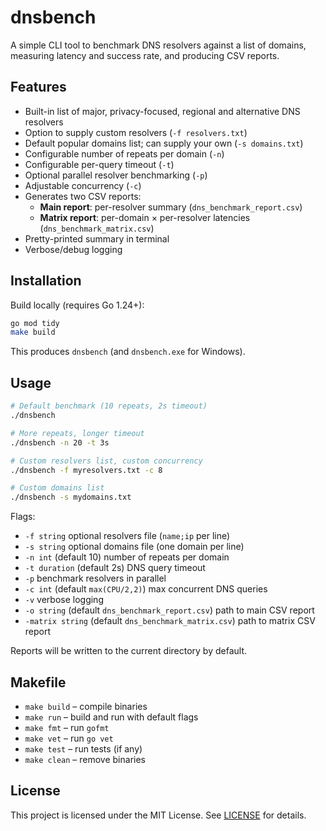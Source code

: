 # dnsbench

A simple CLI tool to benchmark DNS resolvers against a list of domains, measuring latency and success rate, and producing CSV reports.

## Features

- Built-in list of major, privacy-focused, regional and alternative DNS resolvers
- Option to supply custom resolvers (`-f resolvers.txt`)
- Default popular domains list; can supply your own (`-s domains.txt`)
- Configurable number of repeats per domain (`-n`)
- Configurable per-query timeout (`-t`)
- Optional parallel resolver benchmarking (`-p`)
- Adjustable concurrency (`-c`)
- Generates two CSV reports:
  - **Main report**: per-resolver summary (`dns_benchmark_report.csv`)
  - **Matrix report**: per-domain × per-resolver latencies (`dns_benchmark_matrix.csv`)
- Pretty-printed summary in terminal
- Verbose/debug logging

## Installation

Build locally (requires Go 1.24+):

```bash
go mod tidy
make build
```

This produces `dnsbench` (and `dnsbench.exe` for Windows).

## Usage

```bash
# Default benchmark (10 repeats, 2s timeout)
./dnsbench

# More repeats, longer timeout
./dnsbench -n 20 -t 3s

# Custom resolvers list, custom concurrency
./dnsbench -f myresolvers.txt -c 8

# Custom domains list
./dnsbench -s mydomains.txt
```

Flags:

- `-f string`
  optional resolvers file (`name;ip` per line)
- `-s string`
  optional domains file (one domain per line)
- `-n int` (default 10)
  number of repeats per domain
- `-t duration` (default 2s)
  DNS query timeout
- `-p`
  benchmark resolvers in parallel
- `-c int` (default `max(CPU/2,2)`)
  max concurrent DNS queries
- `-v`
  verbose logging
- `-o string` (default `dns_benchmark_report.csv`)
  path to main CSV report
- `-matrix string` (default `dns_benchmark_matrix.csv`)
  path to matrix CSV report

Reports will be written to the current directory by default.

## Makefile

- `make build` – compile binaries
- `make run` – build and run with default flags
- `make fmt` – run `gofmt`
- `make vet` – run `go vet`
- `make test` – run tests (if any)
- `make clean` – remove binaries

## License

This project is licensed under the MIT License. See [LICENSE](LICENSE) for details.

